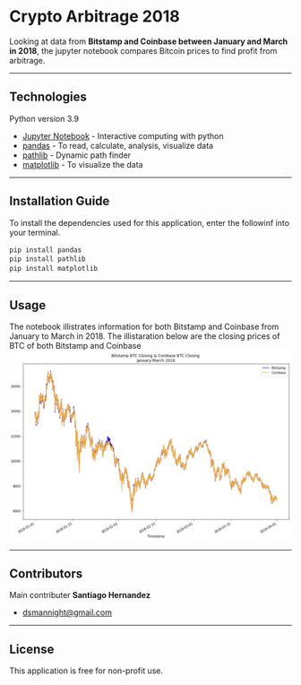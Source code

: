 # Crypto Arbitrage 2018

Looking at data from **Bitstamp and Coinbase between January and March in 2018**, the jupyter notebook compares Bitcoin prices to find profit from arbitrage.

---

## Technologies

Python version 3.9 
* [Jupyter Notebook](https://jupyter.org/) - Interactive computing with python
* [pandas](https://pandas.pydata.org/) - To read, calculate, analysis, visualize data
* [pathlib](https://docs.python.org/3/library/pathlib.html) - Dynamic path finder
* [matplotlib](https://matplotlib.org/) - To visualize the data

---

## Installation Guide

To install the dependencies used for this application, enter the followinf into your terminal.
```python
pip install pandas
pip install pathlib
pip install matplotlib
```

---

## Usage 

The notebook illistrates information for both Bitstamp and Coinbase from January to March in 2018. The illistaration below are the closing prices of BTC of both Bitstamp and Coinbase
![Demo](demo.png)

---

## Contributors

Main contributer **Santiago Hernandez**
- [dsmannight@gmail.com](dsmannight@gmail.com)

---

## License

This application is free for non-profit use.

